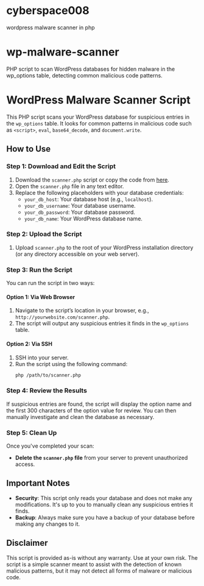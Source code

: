 # cyberspace008
wordpress malware scanner in php

# wp-malware-scanner
PHP script to scan WordPress databases for hidden malware in the wp_options table, detecting common malicious code patterns.

# WordPress Malware Scanner Script

This PHP script scans your WordPress database for suspicious entries in the `wp_options` table. It looks for common patterns in malicious code such as `<script>`, `eval`, `base64_decode`, and `document.write`.

## How to Use

### Step 1: Download and Edit the Script

1. Download the `scanner.php` script or copy the code from [here](scanner.php).
2. Open the `scanner.php` file in any text editor.
3. Replace the following placeholders with your database credentials:
   - `your_db_host`: Your database host (e.g., `localhost`).
   - `your_db_username`: Your database username.
   - `your_db_password`: Your database password.
   - `your_db_name`: Your WordPress database name.

### Step 2: Upload the Script

1. Upload `scanner.php` to the root of your WordPress installation directory (or any directory accessible on your web server).

### Step 3: Run the Script

You can run the script in two ways:

#### Option 1: Via Web Browser
1. Navigate to the script’s location in your browser, e.g., `http://yourwebsite.com/scanner.php`.
2. The script will output any suspicious entries it finds in the `wp_options` table.

#### Option 2: Via SSH
1. SSH into your server.
2. Run the script using the following command:
   ```bash
   php /path/to/scanner.php
   ```

### Step 4: Review the Results

If suspicious entries are found, the script will display the option name and the first 300 characters of the option value for review. You can then manually investigate and clean the database as necessary.

### Step 5: Clean Up

Once you've completed your scan:
- **Delete the `scanner.php` file** from your server to prevent unauthorized access.

## Important Notes

- **Security**: This script only reads your database and does not make any modifications. It's up to you to manually clean any suspicious entries it finds.
- **Backup**: Always make sure you have a backup of your database before making any changes to it.

## Disclaimer

This script is provided as-is without any warranty. Use at your own risk. The script is a simple scanner meant to assist with the detection of known malicious patterns, but it may not detect all forms of malware or malicious code.

